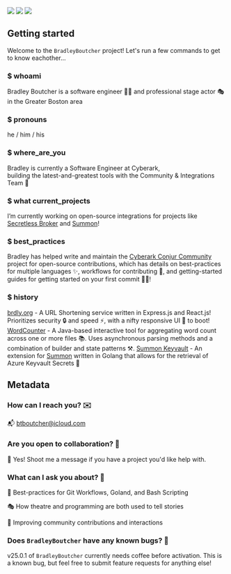 <a href="https://github.com/BradleyBoutcher?tab=overview&from=2020-11-01&to=2020-12-30" alt="Contributors">
        <img src="https://img.shields.io/badge/2020%20Contributions-500%2B-red" /></a>

<a href="https://github.com/BradleyBoutcher?tab=overview&from=2020-11-01&to=2020-12-30" alt="Contributors">
        <img src="https://img.shields.io/badge/I voted!-2020-blue" /></a>
   
<a href="https://github.com/BradleyBoutcher?tab=overview&from=2020-11-01&to=2020-12-30" alt="Contributors">
        <img src="https://img.shields.io/badge/BLM-%E2%9C%8A-black" /></a>
   
    
## Getting started
Welcome to the `BradleyBoutcher` project! Let's run a few commands to get to know eachother...

### $ whoami  
Bradley Boutcher is a software engineer 👨‍💻 and professional stage actor 🎭 in the Greater Boston area  

### $ pronouns  
he / him / his

### $ where_are_you  
Bradley is currently a Software Engineer at Cyberark,  
building the latest-and-greatest tools with the Community & Integrations Team 🧰

### $ what current_projects  
I’m currently working on open-source integrations for projects like  
[Secretless Broker](https://github.com/cyberark/secretless-broker) and [Summon](https://github.com/cyberark/summon)!

### $ best_practices
Bradley has helped write and maintain the [Cyberark Conjur Community](https://github.com/cyberark/community/tree/master/Conjur) 
project for open-source contributions, which has details on best-practices for multiple languages ✨, workflows for 
contributing 🌊, and getting-started guides for getting started on your first commit 🧗‍♂️!

### $ history  
[brdly.org](https://github.com/BradleyBoutcher/brdly.org) - A URL Shortening service written in Express.js and React.js! Prioritizes security 🔒 and 
speed ⚡, with a nifty responsive UI 📱 to boot!  
[WordCounter](https://github.com/BradleyBoutcher/WordCounter) - A Java-based interactive tool for aggregating word count across one or more files 📚. 
Uses asynchronous parsing methods and a combination of builder and state patterns ⚒️.
[Summon Keyvault](https://github.com/BradleyBoutcher/summon-keyvault) - An extension for [Summon](https://github.com/cyberark/summon) written in 
Golang that allows for the retrieval of Azure Keyvault Secrets 🤫

## Metadata

### How can I reach you? ✉️
📬 btboutcher@icloud.com

### Are you open to collaboration? 👯
🤝 Yes! Shoot me a message if you have a project you'd like help with. 

### What can I ask you about? 🤔
💪 Best-practices for Git Workflows, Goland, and Bash Scripting

🎭 How theatre and programming are both used to tell stories

🙋 Improving community contributions and interactions

### Does `BradleyBoutcher` have any known bugs? 👾
v25.0.1 of `BradleyBoutcher` currently needs coffee before activation. 
This is a known bug, but feel free to submit feature requests for anything else!
